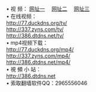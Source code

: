 &#8226; 视 频：
<a href="http://77.duckdns.org/tv/" target="_blank">网址一</a>
　<a href="http://337.zyns.com/mp4/" target="_blank">网址二</a>
　<a href="http://386.dtdns.net/" target="_blank">网址三</a><br />
&#8226; 在线视频：<br />
  <a href="http://77.duckdns.org/tv/" target="_blank">http://77.duckdns.org/tv/</a><br />
  <a href="http://337.zyns.com/tv/" target="_blank">http://337.zyns.com/tv/</a><br />
  <a href="http://386.dtdns.net/tv/" target="_blank">http://386.dtdns.net/tv/</a><br />
&#8226; mp4视频下载：<br />
  <a href="http://77.duckdns.org/mp4/" target="_blank">http://77.duckdns.org/mp4/</a><br />
  <a href="http://337.zyns.com/mp4/" target="_blank">http://337.zyns.com/mp4/</a><br />
  <a href="http://386.dtdns.net/mp4/" target="_blank">http://386.dtdns.net/mp4/</a><br />
&#8226; 視 頻 小 站：<br />
  <a href="http://386.dtdns.net" target="_blank">http://386.dtdns.net</a><br />
&#8226; 索取翻墙软件QQ：2965556046<br />
